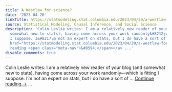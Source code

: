 ```yaml
---
title: A Westlaw for science?
date: '2023-04-20'
linkTitle: https://statmodeling.stat.columbia.edu/2023/04/20/a-westlaw-for-science/
source: Statistical Modeling, Causal Inference, and Social Science
description: 'Colin Leslie writes: I am a relatively new reader of your blog (and
  somewhat new to stats), having come across your work randomly&#8212;which is fitting
  I suppose. I&#8217;m not an expert on stats, but I do have a sort of &#8230; <a
  href="https://statmodeling.stat.columbia.edu/2023/04/20/a-westlaw-for-science/">Continue
  reading <span class="meta-nav">&#8594;</span></a> ...'
disable_comments: true
---
```

Colin Leslie writes: I am a relatively new reader of your blog (and somewhat new to stats), having come across your work randomly&#8212;which is fitting I suppose. I&#8217;m not an expert on stats, but I do have a sort of &#8230; <a href="https://statmodeling.stat.columbia.edu/2023/04/20/a-westlaw-for-science/">Continue reading <span class="meta-nav">&#8594;</span></a> ...